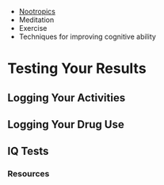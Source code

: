 - [Nootropics](Substances/Nootropics.md)
- Meditation
- Exercise
- Techniques for improving cognitive ability

# Testing Your Results
## Logging Your Activities

## Logging Your Drug Use

## IQ Tests

### Resources

